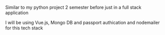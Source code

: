 Similar to my python project 2 semester before just in a full stack application

I will be using Vue.js, Mongo DB and passport authication and nodemailer for this tech stack